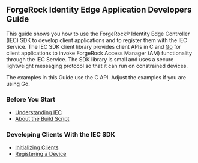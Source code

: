 <!--
 ! Copyright 2019 ForgeRock AS
 !
 ! Licensed under the Apache License, Version 2.0 (the "License");
 ! you may not use this file except in compliance with the License.
 ! You may obtain a copy of the License at
 !
 ! http://www.apache.org/licenses/LICENSE-2.0
 !
 ! Unless required by applicable law or agreed to in writing, software
 ! distributed under the License is distributed on an "AS IS" BASIS,
 ! WITHOUT WARRANTIES OR CONDITIONS OF ANY KIND, either express or implied.
 ! See the License for the specific language governing permissions and
 ! limitations under the License.
-->

## ForgeRock Identity Edge Application Developers Guide

This guide shows you how to use the ForgeRock® Identity Edge Controller (IEC) SDK to 
develop client applications and to register them with the IEC Service. The IEC SDK client 
library provides client APIs in C and [Go](https://golang.org/) for client applications to 
invoke ForgeRock Access Manager (AM) functionality through the IEC Service. The SDK library 
is small and uses a secure lightweight messaging protocol so that it can run on constrained 
devices.

The examples in this Guide use the C API. Adjust the examples if you are using Go.

### Before You Start
* [Understanding IEC](understanding-iec.md)
* [About the Build Script](build-script.md)

### Developing Clients With the IEC SDK
* [Initializing Clients](intiliazing-clients.md)
* [Registering a Device](registering-devices.md)

